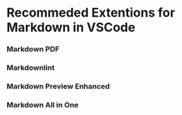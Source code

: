 # Recommeded Extentions for Markdown in VSCode

### Markdown PDF

### Markdownlint

### Markdown Preview Enhanced

### Markdown All in One
